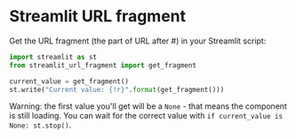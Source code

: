 # Streamlit URL fragment

Get the URL fragment (the part of URL after #) in your Streamlit script:
```python
import streamlit as st
from streamlit_url_fragment import get_fragment

current_value = get_fragment()
st.write("Current value: {!r}".format(get_fragment()))
```

Warning: the first value you'll get will be a `None` - that means the component is still loading.
You can wait for the correct value with `if current_value is None: st.stop()`.